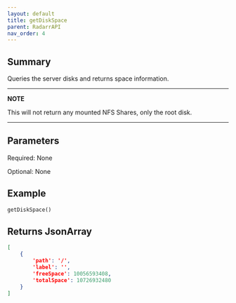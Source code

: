 ```yaml
---
layout: default
title: getDiskSpace
parent: RadarrAPI
nav_order: 4
---
```


## Summary

Queries the server disks and returns space information.

---
**NOTE**

This will not return any mounted NFS Shares, only the root disk.

---

## Parameters

Required: None

Optional: None

## Example

```python
getDiskSpace()
```

## Returns JsonArray

```json
[
    {
        'path': '/', 
        'label': '', 
        'freeSpace': 10056593408, 
        'totalSpace': 10726932480
    }
]
```
